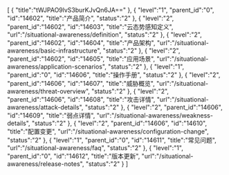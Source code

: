 [
	{
		"title":"tWJPAO9lvS3burKJvQn6JA=="
	},
	{
		"level":"1",
		"parent_id":"0",
		"id":"14602",
		"title":"产品简介",
		"status":"2"
	},
	{
		"level":"2",
		"parent_id":"14602",
		"id":"14603",
		"title":"云态势感知定义",
		"url":"/situational-awareness/definition",
		"status":"2"
	},
	{
		"level":"2",
		"parent_id":"14602",
		"id":"14604",
		"title":"产品架构",
		"url":"/situational-awareness/basic-infrastructure",
		"status":"2"
	},
	{
		"level":"2",
		"parent_id":"14602",
		"id":"14605",
		"title":"应用场景",
		"url":"/situational-awareness/application-scenarios",
		"status":"2"
	},
	{
		"level":"1",
		"parent_id":"0",
		"id":"14606",
		"title":"操作手册",
		"status":"2"
	},
	{
		"level":"2",
		"parent_id":"14606",
		"id":"14607",
		"title":"威胁概览",
		"url":"/situational-awareness/threat-overview",
		"status":"2"
	},
	{
		"level":"2",
		"parent_id":"14606",
		"id":"14608",
		"title":"攻击详情",
		"url":"/situational-awareness/attack-details",
		"status":"2"
	},
	{
		"level":"2",
		"parent_id":"14606",
		"id":"14609",
		"title":"弱点详情",
		"url":"/situational-awareness/weakness-details",
		"status":"2"
	},
	{
		"level":"2",
		"parent_id":"14606",
		"id":"14610",
		"title":"配置变更",
		"url":"/situational-awareness/configuration-change",
		"status":"2"
	},
	{
		"level":"1",
		"parent_id":"0",
		"id":"14611",
		"title":"常见问题",
		"url":"/situational-awareness/faq",
		"status":"2"
	},
	{
		"level":"1",
		"parent_id":"0",
		"id":"14612",
		"title":"版本更新",
		"url":"/situational-awareness/release-notes",
		"status":"2"
	}
]